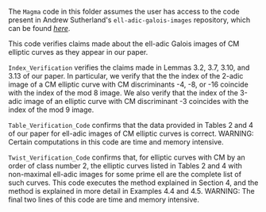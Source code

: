 The `Magma` code in this folder assumes the user has access to the code present in Andrew Sutherland's `ell-adic-galois-images` repository, which can be found [*here*](https://github.com/AndrewVSutherland/ell-adic-galois-images).

This code verifies claims made about the ell-adic Galois images of CM elliptic curves as they appear in our paper.

`Index_Verification` verifies the claims made in Lemmas 3.2, 3.7, 3.10, and 3.13 of our paper. In particular, we verify that the the index of the 2-adic image of a CM elliptic curve with CM discriminants -4, -8, or -16 coincide with the index of the mod 8 image. We also verify that the index of the 3-adic image of an elliptic curve with CM discriminant -3 coincides with the index of the mod 9 image.

`Table_Verification_Code` confirms that the data provided in Tables 2 and 4 of our paper for ell-adic images of CM elliptic curves is correct.
WARNING: Certain computations in this code are time and memory intensive.

`Twist_Verification_Code` confirms that, for elliptic curves with CM by an order of class number 2, the elliptic curves listed in Tables 2 and 4 with non-maximal ell-adic images for some prime ell are the complete list of such curves. This code executes the method explained in Section 4, and the method is explained in more detail in Examples 4.4 and 4.5. 
WARNING: The final two lines of this code are time and memory intensive.


